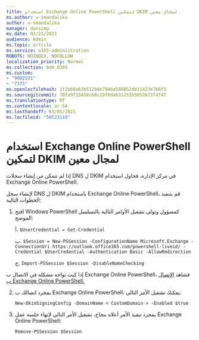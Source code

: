 ```yaml
---
title: استخدام Exchange Online PowerShell لتمكين DKIM لمجال معين
ms.author: v-smandalika
author: v-smandalika
manager: dansimp
ms.date: 02/23/2021
audience: Admin
ms.topic: article
ms.service: o365-administration
ROBOTS: NOINDEX, NOFOLLOW
localization_priority: Normal
ms.collection: Adm_O365
ms.custom:
- "9002531"
- "7375"
ms.openlocfilehash: 2f2b60a63b512bde794ba588852db11423e766f3
ms.sourcegitcommit: 78fe9f33438cb0c19f0dab31253b5853b73f4f47
ms.translationtype: MT
ms.contentlocale: ar-SA
ms.lasthandoff: 03/05/2021
ms.locfileid: "50523110"
---
```

# <a name="use-exchange-online-powershell-to-enable-dkim-for-a-specific-domain"></a>استخدام Exchange Online PowerShell لتمكين DKIM لمجال معين

إذا لم تتمكن من إنشاء سجلات DNS ل DKIM في مركز الإدارة، فحاول استخدام Exchange Online PowerShell. 

لإنشاء سجل DNS ل DKIM باستخدام Exchange Online PowerShell، قم بتنفيذ الخطوات التالية:

1. افتح Windows PowerShell كمسؤول وتولى تشغيل الأوامر التالية بالتسلسل الموضح:

    أ. `$UserCredential = Get-Credential`

    ب. `$Session = New-PSSession -ConfigurationName Microsoft.Exchange -ConnectionUri https://outlook.office365.com/powershell-liveid/ -Credential $UserCredential -Authentication Basic -AllowRedirection`

    ج. `Import-PSSession $Session -DisableNameChecking`
    
إذا كنت تواجه مشكلة في الاتصال ب Exchange Online PowerShell، فشاهد [الاتصال ب Exchange Online PowerShell.](https://docs.microsoft.com/powershell/exchange/connect-to-exchange-online-powershell)

2. بمجرد اتصالك ب Exchange Online PowerShell، يمكنك تشغيل الأمر التالي:

    `New-DkimSigningConfig -DomainName < CustomDomain > -Enabled $true`

3. بمجرد تنفيذ الأمر أعلاه بنجاح، تشغيل الأمر التالي لإنهاء جلسة عمل Exchange Online PowerShell:

    `Remove-PSSession $Session` 



